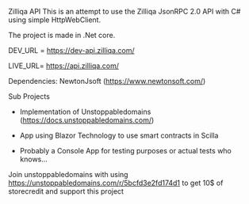 Zilliqa API
This is an attempt to use the Zilliqa JsonRPC 2.0 API with C# using simple HttpWebClient. 

The project is made in .Net core.

DEV_URL = https://dev-api.zilliqa.com/

LIVE_URL= https://api.zilliqa.com/

Dependencies: NewtonJsoft (https://www.newtonsoft.com/)

Sub Projects

- Implementation of Unstoppabledomains (https://docs.unstoppabledomains.com/)

- App using Blazor Technology to use smart contracts in Scilla

- Probably a Console App for testing purposes or actual tests who knows...


Join unstoppabledomains with using https://unstoppabledomains.com/r/5bcfd3e2fd174d1
to get 10$ of storecredit and support this project

